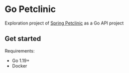 # Go Petclinic

Exploration project of [Spring Petclinic](https://github.com/spring-petclinic/spring-framework-petclinic) as a Go API project

## Get started

Requirements:
* Go 1.19+
* Docker


